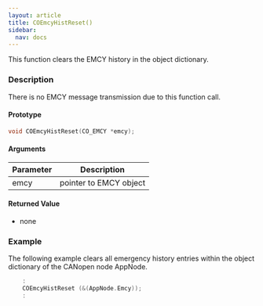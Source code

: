 ```yaml
---
layout: article
title: COEmcyHistReset()
sidebar:
  nav: docs
---
```


This function clears the EMCY history in the object dictionary.

<!--more-->

### Description

There is no EMCY message transmission due to this function call.

#### Prototype

```c
void COEmcyHistReset(CO_EMCY *emcy);
```

#### Arguments

| Parameter | Description |
| --- | --- |
| emcy | pointer to EMCY object |

#### Returned Value

- none

### Example

The following example clears all emergency history entries within the object dictionary of the CANopen node AppNode.

```c
    :
    COEmcyHistReset (&(AppNode.Emcy));
    :
```
